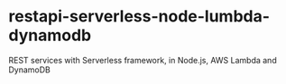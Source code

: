 # restapi-serverless-node-lumbda-dynamodb
REST services with Serverless framework, in Node.js, AWS Lambda and DynamoDB
